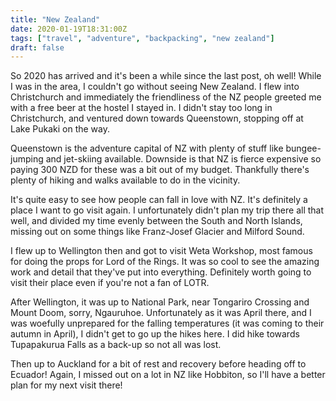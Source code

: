 ```yaml
---
title: "New Zealand"
date: 2020-01-19T18:31:00Z
tags: ["travel", "adventure", "backpacking", "new zealand"]
draft: false
---
```


So 2020 has arrived and it's been a while since the last post, oh well! While I was in the area, I couldn't go without seeing New Zealand. I flew into Christchurch and immediately the friendliness of the NZ people greeted me with a free beer at the hostel I stayed in. I didn't stay too long in Christchurch, and ventured down towards Queenstown, stopping off at Lake Pukaki on the way.


Queenstown is the adventure capital of NZ with plenty of stuff like bungee-jumping and jet-skiing available. Downside is that NZ is fierce expensive so paying 300 NZD for these was a bit out of my budget. Thankfully there's plenty of hiking and walks available to do in the vicinity. 


It's quite easy to see how people can fall in love with NZ. It's definitely a place I want to go visit again. I unfortunately didn't plan my trip there all that well, and divided my time evenly between the South and North Islands, missing out on some things like Franz-Josef Glacier and Milford Sound.

I flew up to Wellington then and got to visit Weta Workshop, most famous for doing the props for Lord of the Rings. It was so cool to see the amazing work and detail that they've put into everything. Definitely worth going to visit their place even if you're not a fan of LOTR.


After Wellington, it was up to National Park, near Tongariro Crossing and Mount Doom, sorry, Ngauruhoe. Unfortunately as it was April there, and I was woefully unprepared for the falling temperatures (it was coming to their autumn in April), I didn't get to go up the hikes here. I did hike towards Tupapakurua Falls as a back-up so not all was lost.

Then up to Auckland for a bit of rest and recovery before heading off to Ecuador! Again, I missed out on a lot in NZ like Hobbiton, so I'll have a better plan for my next visit there!